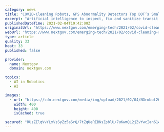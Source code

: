 ```yaml
---
category: news
title: "COVID-Cleaning Robots, GPS Abnormality Detectors Top DOT’s Small Business Wishlist"
excerpt: "Artificial intelligence to inspect, fix and sanitize transit vehicles and robots that can independently decontaminate those and other travel assets are among an array of research solutions and concepts the Transportation Department intends to explore through its latest Small Business Innovation Research program."
publishedDateTime: 2021-02-04T19:42:00Z
originalUrl: "https://www.nextgov.com/emerging-tech/2021/02/covid-cleaning-robots-gps-abnormality-detectors-top-dots-small-business-wishlist/171860/"
webUrl: "https://www.nextgov.com/emerging-tech/2021/02/covid-cleaning-robots-gps-abnormality-detectors-top-dots-small-business-wishlist/171860/"
type: article
quality: 33
heat: 33
published: false

provider:
  name: Nextgov
  domain: nextgov.com

topics:
  - AI in Robotics
  - AI

images:
  - url: "https://cdn.nextgov.com/media/img/upload/2021/02/04/NGrobot20210204/open-graph.jpg"
    width: 400
    height: 400
    isCached: true

secured: "RUzZElqVvYLxVsSyZz5aSrQ/7tZqUeREBNsZpblU/7uKwmQL2jZvYwcIan614dBEwE2x/bldb7fWhzvQ47p5noS28iZ23FKsT1J3UzX/ml4Wo3nZYb50YMkjFRELdWfxhWhgcd6ikzgKbrTlwJIgR93KQm/HuYMopLtz1Xr74CzBW/C2BrNMgFOqVPUNvXp9HknBz1qWvcVeNAdtxqO26H9/pEMz41/b85rBeYKA5cPTgQXLD7JakEcAo1mN3i4T627mJrB/2lyg9+6TZy14Q9HUXdzo8VNM0oDSnPVbJ5/RFtJEcmI2qNv34IuqkgNI+MahhAX5zT5q/qchKUo7dEkaaLYTqFJryf4AtTHWhm0=;R5WJmUTru5BCk2aSWyrPHg=="
---
```


